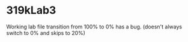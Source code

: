 # 319kLab3
Working lab file
transition from 100% to 0% has a bug. (doesn't always switch to 0% and skips to 20%)
